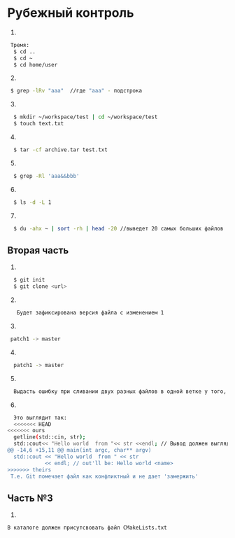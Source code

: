 # Рубежный контроль

1.
```sh
 Тремя:
  $ cd ..
  $ cd ~
  $ cd home/user
```
2.
```sh
 $ grep -lRv "aaa"  //где "ааа" - подстрока
```
3.
```sh
  $ mkdir ~/workspace/test | cd ~/workspace/test
  $ touch text.txt
```
4.
```sh
  $ tar -cf archive.tar test.txt
```
5.
```sh
  $ grep -Rl 'aaa&&bbb'
```
6.
```sh
  $ ls -d -L 1
```
7.
```sh
  $ du -ahx ~ | sort -rh | head -20 //выведет 20 самых больших файлов
```
## Вторая часть
1.
```sh
  $ git init  
  $ git clone <url>
```
2.
```sh
   Будет зафиксирована версия файла с изменением 1
```
3.
```sh
 patch1 -> master
```
4.
```sh
  patch1 -> master 
```
5.
```sh
  Выдасть ошибку при сливании двух разных файлов в одной ветке у того, кто запушит ошибку
```
6.
```sh
  Это выглядит так:
  <<<<<<< HEAD
<<<<<<< ours
  getline(std::cin, str); 
  std::cout<< "Hello world  from "<< str <<endl; // Вывод должен выглядеть: Hello world for <name>
@@ -14,6 +15,11 @@ main(int argc, char** argv)
  std::cout << "Hello world  from " << str
            << endl; // out'll be: Hello world <name>
>>>>>>> theirs
 Т.е. Git помечает файл как конфликтный и не дает 'замержить'
```
## Часть №3
1.
```sh
В каталоге должен присутсвовать файл CMakeLists.txt
```
